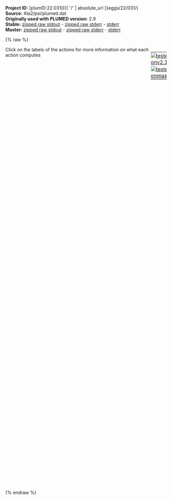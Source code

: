 **Project ID:** [plumID:22.031]({{ '/' | absolute_url }}eggs/22/031/)  
**Source:** Ala2/psi/plumed.dat  
**Originally used with PLUMED version:** 2.9  
**Stable:** [zipped raw stdout](plumed.dat.plumed.stdout.txt.zip) - [zipped raw stderr](plumed.dat.plumed.stderr.txt.zip) - [stderr](plumed.dat.plumed.stderr)  
**Master:** [zipped raw stdout](plumed.dat.plumed_master.stdout.txt.zip) - [zipped raw stderr](plumed.dat.plumed_master.stderr.txt.zip) - [stderr](plumed.dat.plumed_master.stderr)  

{% raw %}
<div style="width: 100%; float:left">
<div style="width: 90%; float:left" id="value_details_data/Ala2/psi/plumed.dat"> Click on the labels of the actions for more information on what each action computes </div>
<div style="width: 10%; float:left"><table><tr><td style="padding:1px"><a href="plumed.dat.plumed.stderr"><img src="https://img.shields.io/badge/v2.10-passing-green.svg" alt="tested onv2.10" /></a></td></tr><tr><td style="padding:1px"><a href="plumed.dat.plumed_master.stderr"><img src="https://img.shields.io/badge/master-passing-green.svg" alt="tested onmaster" /></a></td></tr></table></div></div>
<pre style="width=97%;">
<span class="plumedtooltip" style="color:blue"># vim:ft=plumed<span class="right">Enables syntax highlighting for PLUMED files in vim. See <a href="https://www.plumed.org/doc-master/user-doc/html/_vim_syntax.html">here for more details. </a><i></i></span></span>
<br/><span class="plumedtooltip" style="color:green">MOLINFO<span class="right">This command is used to provide information on the molecules that are present in your system. <a href="https://www.plumed.org/doc-master/user-doc/html/_m_o_l_i_n_f_o.html" style="color:green">More details</a><i></i></span></span> <span class="plumedtooltip">STRUCTURE<span class="right">a file in pdb format containing a reference structure<i></i></span></span>=input.ala2.pdb
<span style="display:none;" id="data/Ala2/psi/plumed.dat">The MOLINFO action with label <b></b> calculates something</span><b name="data/Ala2/psi/plumed.datphi" onclick='showPath("data/Ala2/psi/plumed.dat","data/Ala2/psi/plumed.datphi","data/Ala2/psi/plumed.datphi","black")'>phi</b><span style="display:none;" id="data/Ala2/psi/plumed.datphi">The TORSION action with label <b>phi</b> calculates the following quantities:<table  align="center" frame="void" width="95%" cellpadding="5%"><tr><td width="5%"><b> Quantity </b>  </td><td width="5%"><b> Type </b>  </td><td><b> Description </b> </td></tr><tr><td width="5%">phi</td><td width="5%"><font color="black">scalar</font></td><td>the TORSION involving these atoms</td></tr></table></span>: <span class="plumedtooltip" style="color:green">TORSION<span class="right">Calculate a torsional angle. <a href="https://www.plumed.org/doc-master/user-doc/html/_t_o_r_s_i_o_n.html" style="color:green">More details</a><i></i></span></span> <span class="plumedtooltip">ATOMS<span class="right">the four atoms involved in the torsional angle<i></i></span></span>=<span class="plumedtooltip">@phi-2<span class="right">the four atoms that are required to calculate the phi dihedral for residue 2. <a href="https://www.plumed.org/doc-master/user-doc/html/_m_o_l_i_n_f_o.html">Click here</a> for more information. <i></i></span></span>
<b name="data/Ala2/psi/plumed.datpsi" onclick='showPath("data/Ala2/psi/plumed.dat","data/Ala2/psi/plumed.datpsi","data/Ala2/psi/plumed.datpsi","black")'>psi</b><span style="display:none;" id="data/Ala2/psi/plumed.datpsi">The TORSION action with label <b>psi</b> calculates the following quantities:<table  align="center" frame="void" width="95%" cellpadding="5%"><tr><td width="5%"><b> Quantity </b>  </td><td width="5%"><b> Type </b>  </td><td><b> Description </b> </td></tr><tr><td width="5%">psi</td><td width="5%"><font color="black">scalar</font></td><td>the TORSION involving these atoms</td></tr></table></span>: <span class="plumedtooltip" style="color:green">TORSION<span class="right">Calculate a torsional angle. <a href="https://www.plumed.org/doc-master/user-doc/html/_t_o_r_s_i_o_n.html" style="color:green">More details</a><i></i></span></span> <span class="plumedtooltip">ATOMS<span class="right">the four atoms involved in the torsional angle<i></i></span></span>=<span class="plumedtooltip">@psi-2<span class="right">the four atoms that are required to calculate the psi dihedral for residue 2. <a href="https://www.plumed.org/doc-master/user-doc/html/_m_o_l_i_n_f_o.html">Click here</a> for more information. <i></i></span></span>
<b name="data/Ala2/psi/plumed.datene" onclick='showPath("data/Ala2/psi/plumed.dat","data/Ala2/psi/plumed.datene","data/Ala2/psi/plumed.datene","black")'>ene</b><span style="display:none;" id="data/Ala2/psi/plumed.datene">The ENERGY action with label <b>ene</b> calculates the following quantities:<table  align="center" frame="void" width="95%" cellpadding="5%"><tr><td width="5%"><b> Quantity </b>  </td><td width="5%"><b> Type </b>  </td><td><b> Description </b> </td></tr><tr><td width="5%">ene</td><td width="5%"><font color="black">scalar</font></td><td>the internal energy</td></tr></table></span>: <span class="plumedtooltip" style="color:green">ENERGY<span class="right">Calculate the total potential energy of the simulation box. <a href="https://www.plumed.org/doc-master/user-doc/html/_e_n_e_r_g_y.html" style="color:green">More details</a><i></i></span></span>
<br/><b name="data/Ala2/psi/plumed.datchi_exc" onclick='showPath("data/Ala2/psi/plumed.dat","data/Ala2/psi/plumed.datchi_exc","data/Ala2/psi/plumed.datchi_exc","black")'>chi_exc</b><span style="display:none;" id="data/Ala2/psi/plumed.datchi_exc">The CUSTOM action with label <b>chi_exc</b> calculates the following quantities:<table  align="center" frame="void" width="95%" cellpadding="5%"><tr><td width="5%"><b> Quantity </b>  </td><td width="5%"><b> Type </b>  </td><td><b> Description </b> </td></tr><tr><td width="5%">chi_exc</td><td width="5%"><font color="black">scalar</font></td><td>an arbitrary function</td></tr></table></span>: <span class="plumedtooltip" style="color:green">CUSTOM<span class="right">Calculate a combination of variables using a custom expression. <a href="https://www.plumed.org/doc-master/user-doc/html/_c_u_s_t_o_m.html" style="color:green">More details</a><i></i></span></span> <span class="plumedtooltip">ARG<span class="right">the values input to this function<i></i></span></span>=<b name="data/Ala2/psi/plumed.datpsi">psi</b> <span class="plumedtooltip">FUNC<span class="right">the function you wish to evaluate<i></i></span></span>=step(-x) <span class="plumedtooltip">PERIODIC<span class="right">if the output of your function is periodic then you should specify the periodicity of the function<i></i></span></span>=NO

<span id="data/Ala2/psi/plumed.datdefopesf_short"><b name="data/Ala2/psi/plumed.datopesf" onclick='showPath("data/Ala2/psi/plumed.dat","data/Ala2/psi/plumed.datopesf","data/Ala2/psi/plumed.datopesf","black")'>opesf</b><span style="display:none;" id="data/Ala2/psi/plumed.datopesf">The OPES_METAD action with label <b>opesf</b> calculates the following quantities:<table  align="center" frame="void" width="95%" cellpadding="5%"><tr><td width="5%"><b> Quantity </b>  </td><td width="5%"><b> Type </b>  </td><td><b> Description </b> </td></tr><tr><td width="5%">opesf.bias</td><td width="5%"><font color="black">scalar</font></td><td>the instantaneous value of the bias potential</td></tr><tr><td width="5%">opesf.rct</td><td width="5%"><font color="black">scalar</font></td><td>estimate of c(t). log(exp(beta V)/beta, should become flat as the simulation converges. Do NOT use for reweighting</td></tr><tr><td width="5%">opesf.zed</td><td width="5%"><font color="black">scalar</font></td><td>estimate of Z_n. should become flat once no new CV-space region is explored</td></tr><tr><td width="5%">opesf.neff</td><td width="5%"><font color="black">scalar</font></td><td>effective sample size</td></tr><tr><td width="5%">opesf.nker</td><td width="5%"><font color="black">scalar</font></td><td>total number of compressed kernels used to represent the bias</td></tr></table></span>: <span class="plumedtooltip" style="color:green">OPES_METAD<span class="right">On-the-fly probability enhanced sampling with metadynamics-like target distribution. This action has <a class="toggler" href='javascript:;' onclick='toggleDisplay("data/Ala2/psi/plumed.datdefopesf");'>hidden defaults</a>. <a href="https://www.plumed.org/doc-master/user-doc/html/_o_p_e_s__m_e_t_a_d.html">More details</a><i></i></span></span> ...
  <span class="plumedtooltip">ARG<span class="right">the labels of the scalars on which the bias will act<i></i></span></span>=<b name="data/Ala2/psi/plumed.datpsi">psi</b>
  <span class="plumedtooltip">PACE<span class="right">the frequency for kernel deposition<i></i></span></span>=500
  <span class="plumedtooltip">SIGMA<span class="right"> the initial widths of the kernels<i></i></span></span>=0.1 <span style="color:blue" class="comment">#Automatically adjusted by OPES</span>
  <span class="plumedtooltip">BARRIER<span class="right">the free energy barrier to be overcome<i></i></span></span>=5
  <span class="plumedtooltip">EXCLUDED_REGION<span class="right">kernels are not deposited when the action provided here has a nonzero value, see example above<i></i></span></span>=<b name="data/Ala2/psi/plumed.datchi_exc">chi_exc</b>
  <span class="plumedtooltip">RESTART<span class="right">allows per-action setting of restart (YES/NO/AUTO)<i></i></span></span>=NO
  <span style="color:blue" class="comment">#NLIST   #Only sefule for CV dim. &gt; 1</span>
  <span class="plumedtooltip">FILE<span class="right"> a file in which the list of all deposited kernels is stored<i></i></span></span>=Kernels.data
  <span class="plumedtooltip">STATE_RFILE<span class="right">read from this file the compressed kernels and all the info needed to RESTART the simulation<i></i></span></span>=compressed.Kernels
  <span class="plumedtooltip">STATE_WFILE<span class="right">write to this file the compressed kernels and all the info needed to RESTART the simulation<i></i></span></span>=compressed.Kernels
  <span class="plumedtooltip">STATE_WSTRIDE<span class="right">number of MD steps between writing the STATE_WFILE<i></i></span></span>=500
  <span style="color:blue" class="comment">#STORE_STATES  #Can be expensive to store all states.</span>
...
</span><span id="data/Ala2/psi/plumed.datdefopesf_long" style="display:none;"><b name="data/Ala2/psi/plumed.datopesf" onclick='showPath("data/Ala2/psi/plumed.dat","data/Ala2/psi/plumed.datopesf","data/Ala2/psi/plumed.datopesf","black")'>opesf</b>: <span class="plumedtooltip" style="color:green">OPES_METAD<span class="right">On-the-fly probability enhanced sampling with metadynamics-like target distribution. This action uses the <a class="toggler" href='javascript:;' onclick='toggleDisplay("data/Ala2/psi/plumed.datdefopesf");'>defaults shown here</a>. <a href="https://www.plumed.org/doc-master/user-doc/html/_o_p_e_s__m_e_t_a_d.html">More details</a><i></i></span></span> ...
  <span class="plumedtooltip">ARG<span class="right">the labels of the scalars on which the bias will act<i></i></span></span>=<b name="data/Ala2/psi/plumed.datpsi">psi</b>
  <span class="plumedtooltip">PACE<span class="right">the frequency for kernel deposition<i></i></span></span>=500
  <span class="plumedtooltip">SIGMA<span class="right"> the initial widths of the kernels<i></i></span></span>=0.1 <span style="color:blue" class="comment">#Automatically adjusted by OPES</span>
  <span class="plumedtooltip">BARRIER<span class="right">the free energy barrier to be overcome<i></i></span></span>=5
  <span class="plumedtooltip">EXCLUDED_REGION<span class="right">kernels are not deposited when the action provided here has a nonzero value, see example above<i></i></span></span>=<b name="data/Ala2/psi/plumed.datchi_exc">chi_exc</b>
  <span class="plumedtooltip">RESTART<span class="right">allows per-action setting of restart (YES/NO/AUTO)<i></i></span></span>=NO
  <span style="color:blue" class="comment">#NLIST   #Only sefule for CV dim. &gt; 1</span>
  <span class="plumedtooltip">FILE<span class="right"> a file in which the list of all deposited kernels is stored<i></i></span></span>=Kernels.data
  <span class="plumedtooltip">STATE_RFILE<span class="right">read from this file the compressed kernels and all the info needed to RESTART the simulation<i></i></span></span>=compressed.Kernels
  <span class="plumedtooltip">STATE_WFILE<span class="right">write to this file the compressed kernels and all the info needed to RESTART the simulation<i></i></span></span>=compressed.Kernels
  <span class="plumedtooltip">STATE_WSTRIDE<span class="right">number of MD steps between writing the STATE_WFILE<i></i></span></span>=500
  <span style="color:blue" class="comment">#STORE_STATES  #Can be expensive to store all states.</span>
 <span class="plumedtooltip">TEMP<span class="right"> temperature<i></i></span></span>=-1 <span class="plumedtooltip">COMPRESSION_THRESHOLD<span class="right"> merge kernels if closer than this threshold, in units of sigma<i></i></span></span>=1
...
</span><br/><br/><span class="plumedtooltip" style="color:green">COMMITTOR<span class="right">Does a committor analysis. <a href="https://www.plumed.org/doc-master/user-doc/html/_c_o_m_m_i_t_t_o_r.html" style="color:green">More details</a><i></i></span></span> ...
 <span class="plumedtooltip">ARG<span class="right">the labels of the values which is being used to define the committor surface<i></i></span></span>=<b name="data/Ala2/psi/plumed.datphi">phi</b>,<b name="data/Ala2/psi/plumed.datpsi">psi</b>
 <span class="plumedtooltip">STRIDE<span class="right"> the frequency with which the CVs are analyzed<i></i></span></span>=10
 <span class="plumedtooltip">BASIN_LL1<span class="right">List of lower limits for basin #<i></i></span></span>=0.6,-1.5
 <span class="plumedtooltip">BASIN_UL1<span class="right">List of upper limits for basin #<i></i></span></span>=2.0,0.0
... COMMITTOR
<br/><span class="plumedtooltip" style="color:green">PRINT<span class="right">Print quantities to a file. <a href="https://www.plumed.org/doc-master/user-doc/html/_p_r_i_n_t.html" style="color:green">More details</a><i></i></span></span> <span class="plumedtooltip">FMT<span class="right">the format that should be used to output real numbers<i></i></span></span>=%g <span class="plumedtooltip">STRIDE<span class="right"> the frequency with which the quantities of interest should be output<i></i></span></span>=1 <span class="plumedtooltip">FILE<span class="right">the name of the file on which to output these quantities<i></i></span></span>=COLVAR <span class="plumedtooltip">ARG<span class="right">the labels of the values that you would like to print to the file<i></i></span></span>=<b name="data/Ala2/psi/plumed.datphi">phi</b>,<b name="data/Ala2/psi/plumed.datpsi">psi</b>,<b name="data/Ala2/psi/plumed.datene">ene</b>,<b name="data/Ala2/psi/plumed.datopesf">opesf.*</b>

<span class="plumedtooltip" style="color:green">ENDPLUMED<span class="right">Terminate plumed input. <a href="https://www.plumed.org/doc-master/user-doc/html/_e_n_d_p_l_u_m_e_d.html" style="color:green">More details</a><i></i></span></span><span style="color:blue" class="comment">
</span></pre>
{% endraw %}
